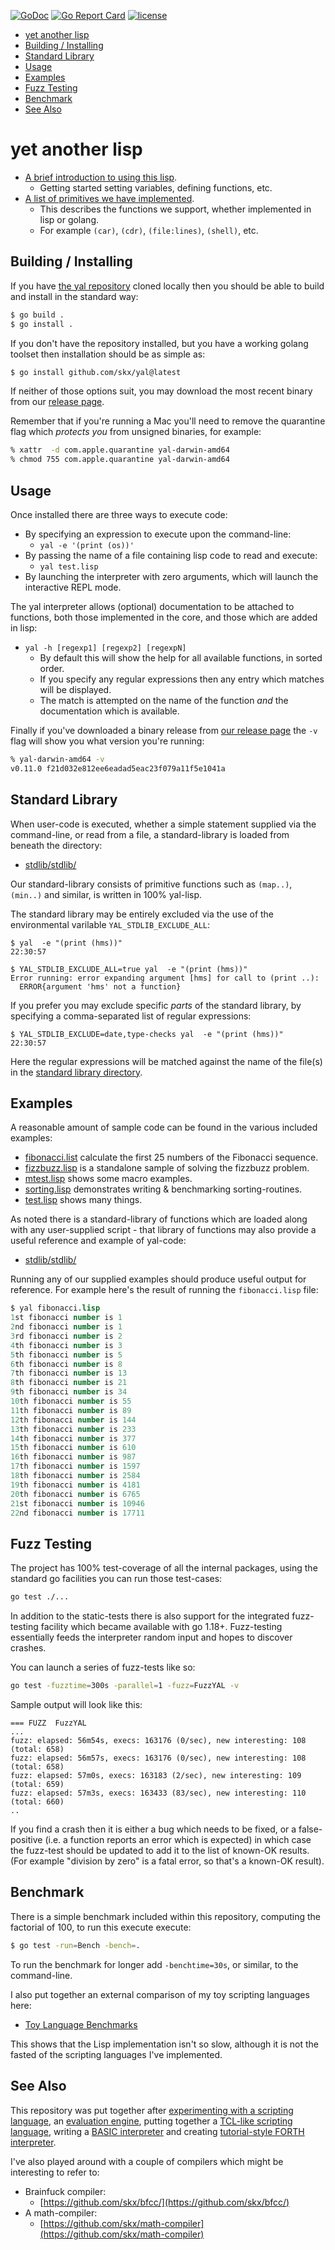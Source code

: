 [![GoDoc](https://img.shields.io/static/v1?label=godoc&message=reference&color=blue)](https://pkg.go.dev/github.com/skx/yal)
[![Go Report Card](https://goreportcard.com/badge/github.com/skx/yal)](https://goreportcard.com/report/github.com/skx/yal)
[![license](https://img.shields.io/github/license/skx/yal.svg)](https://github.com/skx/yal/blob/master/LICENSE)

* [yet another lisp](#yet-another-lisp)
* [Building / Installing](#building--installing)
* [Standard Library](#standard-library)
* [Usage](#usage)
* [Examples](#examples)
* [Fuzz Testing](#fuzz-testing)
* [Benchmark](#benchmark)
* [See Also](#see-also)


# yet another lisp


* [A brief introduction to using this lisp](INTRODUCTION.md).
  * Getting started setting variables, defining functions, etc.
* [A list of primitives we have implemented](PRIMITIVES.md).
  * This describes the functions we support, whether implemented in lisp or golang.
  * For example `(car)`, `(cdr)`, `(file:lines)`, `(shell)`, etc.



## Building / Installing

If you have [the yal repository](https://github.com/skx/yal) cloned locally then
you should be able to build and install in the standard way:

```sh
$ go build .
$ go install .
```

If you don't have the repository installed, but you have a working golang toolset then installation should be as simple as:

```sh
$ go install github.com/skx/yal@latest
```

If neither of those options suit, you may download the most recent binary from our [release page](https://github.com/skx/yal/releases).

Remember that if you're running a Mac you'll need to remove the quarantine flag which _protects you_ from unsigned binaries, for example:

```sh
% xattr  -d com.apple.quarantine yal-darwin-amd64
% chmod 755 com.apple.quarantine yal-darwin-amd64
```



## Usage

Once installed there are three ways to execute code:

* By specifying an expression to execute upon the command-line:
  * `yal -e '(print (os))'`
* By passing the name of a file containing lisp code to read and execute:
  * `yal test.lisp`
* By launching the interpreter with zero arguments, which will launch the interactive REPL mode.

The yal interpreter allows (optional) documentation to be attached to functions, both those implemented in the core, and those which are added in lisp:

* `yal -h [regexp1] [regexp2] [regexpN]`
  * By default this will show the help for all available functions, in sorted order.
  * If you specify any regular expressions then any entry which matches will be displayed.
  * The match is attempted on the name of the function _and_ the documentation which is available.

Finally if you've downloaded a binary release from [our release page](https://github.com/skx/yal/releases) the `-v` flag will show you what version you're running:

```sh
% yal-darwin-amd64 -v
v0.11.0 f21d032e812ee6eadad5eac23f079a11f5e1041a
```



## Standard Library

When user-code is executed, whether a simple statement supplied via the command-line, or read from a file, a standard-library is loaded from beneath the directory:

* [stdlib/stdlib/](stdlib/stdlib/)


Our standard-library consists of primitive functions such as `(map..)`, `(min..)` and similar, is written in 100% yal-lisp.

The standard library may be entirely excluded via the use of the environmental varilable `YAL_STDLIB_EXCLUDE_ALL`:

```
$ yal  -e "(print (hms))"
22:30:57

$ YAL_STDLIB_EXCLUDE_ALL=true yal  -e "(print (hms))"
Error running: error expanding argument [hms] for call to (print ..):
  ERROR{argument 'hms' not a function}
```

If you prefer you may exclude specific _parts_ of the standard library, by specifying a comma-separated list of regular expressions:

```
$ YAL_STDLIB_EXCLUDE=date,type-checks yal  -e "(print (hms))"
22:30:57
```

Here the regular expressions will be matched against the name of the file(s) in the [standard library directory](stdlib/stdlib/).



## Examples

A reasonable amount of sample code can be found in the various included examples:

* [fibonacci.list](fibonacci.lisp) calculate the first 25 numbers of the Fibonacci sequence.
* [fizzbuzz.lisp](fizzbuzz.lisp) is a standalone sample of solving the fizzbuzz problem.
* [mtest.lisp](mtest.lisp) shows some macro examples.
* [sorting.lisp](sorting.lisp) demonstrates writing & benchmarking sorting-routines.
* [test.lisp](test.lisp) shows many things.

As noted there is a standard-library of functions which are loaded along with any user-supplied script - that library of functions may also provide a useful reference and example of yal-code:

* [stdlib/stdlib/](stdlib/stdlib/)

Running any of our supplied examples should produce useful output for reference.  For example here's the result of running the `fibonacci.lisp` file:

```lisp
$ yal fibonacci.lisp
1st fibonacci number is 1
2nd fibonacci number is 1
3rd fibonacci number is 2
4th fibonacci number is 3
5th fibonacci number is 5
6th fibonacci number is 8
7th fibonacci number is 13
8th fibonacci number is 21
9th fibonacci number is 34
10th fibonacci number is 55
11th fibonacci number is 89
12th fibonacci number is 144
13th fibonacci number is 233
14th fibonacci number is 377
15th fibonacci number is 610
16th fibonacci number is 987
17th fibonacci number is 1597
18th fibonacci number is 2584
19th fibonacci number is 4181
20th fibonacci number is 6765
21st fibonacci number is 10946
22nd fibonacci number is 17711

```



## Fuzz Testing

The project has 100% test-coverage of all the internal packages, using the standard go facilities you can run those test-cases:

```sh
go test ./...
```

In addition to the static-tests there is also support for the integrated fuzz-testing facility which became available with go 1.18+.  Fuzz-testing essentially feeds the interpreter random input and hopes to discover crashes.

You can launch a series of fuzz-tests like so:

```sh
go test -fuzztime=300s -parallel=1 -fuzz=FuzzYAL -v
```

Sample output will look like this:

```
=== FUZZ  FuzzYAL
...
fuzz: elapsed: 56m54s, execs: 163176 (0/sec), new interesting: 108 (total: 658)
fuzz: elapsed: 56m57s, execs: 163176 (0/sec), new interesting: 108 (total: 658)
fuzz: elapsed: 57m0s, execs: 163183 (2/sec), new interesting: 109 (total: 659)
fuzz: elapsed: 57m3s, execs: 163433 (83/sec), new interesting: 110 (total: 660)
..
```

If you find a crash then it is either a bug which needs to be fixed, or a false-positive (i.e. a function reports an error which is expected) in which case the fuzz-test should be updated to add it to the list of known-OK results.  (For example "division by zero" is a fatal error, so that's a known-OK result).




## Benchmark

There is a simple benchmark included within this repository, computing the factorial of 100, to run this execute execute:

```sh
$ go test -run=Bench -bench=.
```

To run the benchmark for longer add `-benchtime=30s`, or similar, to the command-line.

I also put together an external comparison of my toy scripting languages here:

* [Toy Language Benchmarks](https://github.com/skx/toy-language-benchmarks)

This shows that the Lisp implementation isn't so slow, although it is not the fasted of the scripting languages I've implemented.



## See Also

This repository was put together after [experimenting with a scripting language](https://github.com/skx/monkey/), an [evaluation engine](https://github.com/skx/evalfilter/), putting together a [TCL-like scripting language](https://github.com/skx/critical), writing a [BASIC interpreter](https://github.com/skx/gobasic) and creating [tutorial-style FORTH interpreter](https://github.com/skx/foth).

I've also played around with a couple of compilers which might be interesting to refer to:

* Brainfuck compiler:
   * [https://github.com/skx/bfcc/](https://github.com/skx/bfcc/)
* A math-compiler:
  * [https://github.com/skx/math-compiler](https://github.com/skx/math-compiler)
